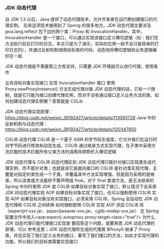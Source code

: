 ### JDK 动态代理
自 JDK 1.3 以后，Java 提供了动态代理技术，允许开发者在运行期创建接口的代理实例，
后来这项技术被用到了 Spring 的很多地方。JDK 动态代理主要涉及 java.lang.reflect 包下边的两个类：Proxy 和 InvocationHandler。其中，InvocationHandler 是一个接口，可以通过实现该接口定义横切逻辑（如：我们在方法执行前后打印的日志，本文只是为了演示，实际的应用一般不会只是简单的打印日志的），并通过反射机制调用目标类的代码，动态地将横切逻辑和业务逻辑编织在一起

JDK 动态代理是不需要第三方库支持，只需要 JDK 环境就可以进行代理，使用条件

业务目标对象实现接口
实现 InvocationHandler 接口
使用 Proxy.newProxyInstance() 方法生成代理对象
JDK 动态代理的话，它有一个限制，就是它只能为接口创建代理实例，而对于没有通过接口定义业务方法的类，如何创建动态代理实例哪？答案就是 CGLib

JDK 动态代理实现原理：https://blog.csdn.net/weixin_38192427/article/details/113093728
Java 中的反射机制与动态代理：https://blog.csdn.net/weixin_38192427/article/details/120347850

CGLIB 动态代理
CGLIB 是一个基于 ASM 的字节码生成库，它允许我们在运行时对字节码进行修改和动态生成。CGLIB 通过继承方式实现代理，在子类中采用方法拦截的技术拦截所有父类方法的调用并顺势织入横切逻辑

JDK 动态代理与 CGLIB 动态代理区别
JDK 动态代理只能针对接口实现类生成代理实例，而不能针对类；也就是说它是面向接口的
CGLIB 是针对类实现代理，主要是对指定的类生成一个子类，并覆盖其中方法实现增强，但是因为采用的是继承，所以该类或方法最好不要声明成 final，对于 final 类或方法，是无法继承的
Spring 中何时使用 JDK 或 CGLIB
如果目标对象实现了接口，默认情况下会采用 JDK 的动态代理实现 AOP
如果目标对象实现了接口，也可以强制使用 CGLIB 实现 AOP
如果目标对象没有实现接口，必须采用 CGLIB，Spring 会自动在 JDK 动态代理和 CGLIB 之间转换
如何强制使用 CGLIB 实现 AOP
添加 CGLIB 库（aspectjrt-xxx.jar、aspectjweaver-xxx.jar、cglib-nodep-xxx.jar）
在 Spring 配置文件中加入<aop:aspectj-autoproxy proxy-target-class="true"/>
为什么 JDK 动态代理只能代理接口实现类
要回答这个问题，就要熟悉 JDK 动态代理的原理，可以 参考这里；JDK 动态代理所生成的代理类 $Proxy0 继承了 Proxy 类，并且实现了我们定义业务的接口，重写了我们接口的方法，如此才实现代理的功能，所以我们的目标类需要实现接口